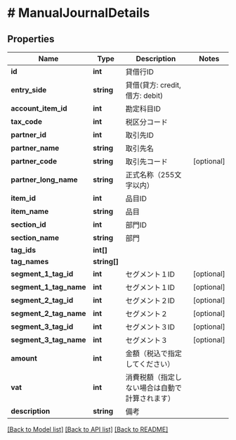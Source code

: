 # # ManualJournalDetails

## Properties

Name | Type | Description | Notes
------------ | ------------- | ------------- | -------------
**id** | **int** | 貸借行ID |
**entry_side** | **string** | 貸借(貸方: credit, 借方: debit) |
**account_item_id** | **int** | 勘定科目ID |
**tax_code** | **int** | 税区分コード |
**partner_id** | **int** | 取引先ID |
**partner_name** | **string** | 取引先名 |
**partner_code** | **string** | 取引先コード | [optional]
**partner_long_name** | **string** | 正式名称（255文字以内） |
**item_id** | **int** | 品目ID |
**item_name** | **string** | 品目 |
**section_id** | **int** | 部門ID |
**section_name** | **string** | 部門 |
**tag_ids** | **int[]** |  |
**tag_names** | **string[]** |  |
**segment_1_tag_id** | **int** | セグメント１ID | [optional]
**segment_1_tag_name** | **int** | セグメント１ID | [optional]
**segment_2_tag_id** | **int** | セグメント２ID | [optional]
**segment_2_tag_name** | **int** | セグメント２ | [optional]
**segment_3_tag_id** | **int** | セグメント３ID | [optional]
**segment_3_tag_name** | **int** | セグメント３ | [optional]
**amount** | **int** | 金額（税込で指定してください） |
**vat** | **int** | 消費税額（指定しない場合は自動で計算されます） |
**description** | **string** | 備考 |

[[Back to Model list]](../../README.md#models) [[Back to API list]](../../README.md#endpoints) [[Back to README]](../../README.md)
